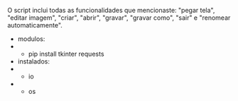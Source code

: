 
O script inclui todas as funcionalidades que mencionaste: "pegar tela", "editar imagem", "criar", "abrir", "gravar", "gravar como", "sair" e "renomear automaticamente".
- modulos:
- - pip install tkinter requests
- instalados:
- - io
- - os